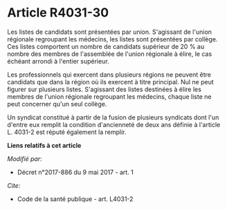 # Article R4031-30

Les listes de candidats sont présentées par union. S'agissant de l'union régionale regroupant les médecins, les listes sont
présentées par collège. Ces listes comportent un nombre de candidats supérieur de 20 % au nombre des membres de l'assemblée
de l'union régionale à élire, le cas échéant arrondi à l'entier supérieur.

Les professionnels qui exercent dans plusieurs régions ne peuvent être candidats que dans la région où ils exercent à titre
principal. Nul ne peut figurer sur plusieurs listes. S'agissant des listes destinées à élire les membres de l'union régionale
regroupant les médecins, chaque liste ne peut concerner qu'un seul collège.

Un syndicat constitué à partir de la fusion de plusieurs syndicats dont l'un d'entre eux remplit la condition d'ancienneté de
deux ans définie à l'article L. 4031-2 est réputé également la remplir.

**Liens relatifs à cet article**

_Modifié par_:

  - Décret n°2017-886 du 9 mai 2017 - art. 1

_Cite_:

  - Code de la santé publique - art. L4031-2
